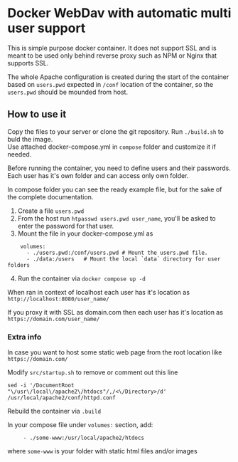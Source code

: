 # Docker WebDav with automatic multi user support

This is simple purpose docker container. It does not support SSL and is meant to be used only behind reverse proxy such as NPM or Nginx that supports SSL.

The whole Apache configuration is created during the start of the container based on `users.pwd` expected in `/conf` location of the container, so the `users.pwd` should be mounded from host.   

## How to use it

Copy the files to your server or clone the git repository. Run `./build.sh` to buld the image.  
Use attached docker-compose.yml in `compose` folder and customize it if needed.

Before running the container, you need to define users and their passwords. Each user has it's own folder and can access only own folder.

In compose folder you can see the ready example file, but for the sake of the complete documentation.
1. Create a file `users.pwd`
2. From the host run `htpasswd users.pwd user_name`, you'll be asked to enter the password for that user.
3. Mount the file in your docker-compose.yml as
```
    volumes:
      - ./users.pwd:/conf/users.pwd # Mount the users.pwd file.
      - ./data:/users   # Mount the local `data` directory for user folders
```
4. Run the container via `docker compose up -d`

When ran in context of localhost each user has it's location as `http://localhost:8080/user_name/`

If you proxy it with SSL as domain.com then each user has it's location as `https://domain.com/user_name/`

### Extra info

In case you want to host some static web page from the root location like `https://domain.com/`

Modify `src/startup.sh` to remove or comment out this line
```
sed -i '/DocumentRoot "\/usr\/local\/apache2\/htdocs"/,/<\/Directory>/d' /usr/local/apache2/conf/httpd.conf
```
Rebuild the container via `.build`

In your compose file under `volumes:` section, add: 
```
     - ./some-www:/usr/local/apache2/htdocs
```
where `some-www` is your folder with static html files and/or images